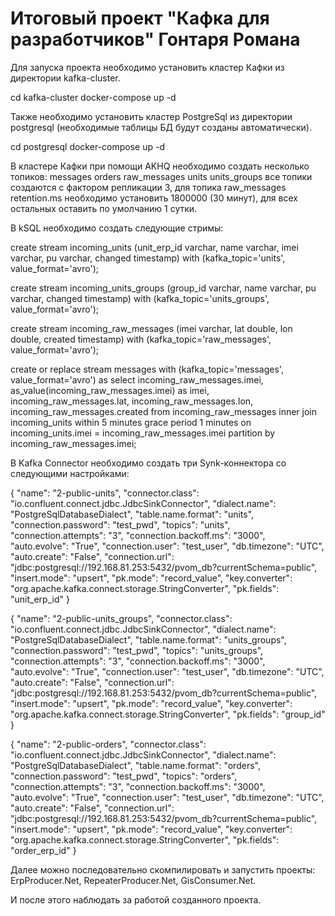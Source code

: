 # Итоговый проект "Кафка для разработчиков" Гонтаря Романа

Для запуска проекта необходимо установить кластер Кафки из директории kafka-cluster.

cd kafka-cluster
docker-compose up -d

Также необходимо установить кластер PostgreSql из директории postgresql (необходимые таблицы БД будут созданы автоматически).

cd postgresql
docker-compose up -d

В кластере Кафки при помощи AKHQ необходимо создать несколько топиков:
messages
orders
raw_messages
units
units_groups
все топики создаются с фактором репликации 3, для топика raw_messages retention.ms необходимо установить 1800000 (30 минут), для всех остальных оставить по умолчанию 1 сутки.

В kSQL необходимо создать следующие стримы:

create stream incoming_units (unit_erp_id varchar, name varchar, imei varchar, pu varchar, changed timestamp) with (kafka_topic='units', value_format='avro');

create stream incoming_units_groups (group_id varchar, name varchar, pu varchar, changed timestamp) with (kafka_topic='units_groups', value_format='avro');

create stream incoming_raw_messages (imei varchar, lat double, lon double, created timestamp) with (kafka_topic='raw_messages', value_format='avro');

create or replace stream messages with (kafka_topic='messages', value_format='avro') as
select
incoming_raw_messages.imei,
as_value(incoming_raw_messages.imei) as imei,
incoming_raw_messages.lat,
incoming_raw_messages.lon,
incoming_raw_messages.created
from incoming_raw_messages
inner join incoming_units within 5 minutes grace period 1 minutes on incoming_units.imei = incoming_raw_messages.imei
partition by incoming_raw_messages.imei;

В Kafka Connector необходимо создать три Synk-коннектора со следующими настройками:

{
  "name": "2-public-units",
  "connector.class": "io.confluent.connect.jdbc.JdbcSinkConnector",
  "dialect.name": "PostgreSqlDatabaseDialect",
  "table.name.format": "units",
  "connection.password": "test_pwd",
  "topics": "units",
  "connection.attempts": "3",
  "connection.backoff.ms": "3000",
  "auto.evolve": "True",
  "connection.user": "test_user",
  "db.timezone": "UTC",
  "auto.create": "False",
  "connection.url": "jdbc:postgresql://192.168.81.253:5432/pvom_db?currentSchema=public",
  "insert.mode": "upsert",
  "pk.mode": "record_value",
  "key.converter": "org.apache.kafka.connect.storage.StringConverter",
  "pk.fields": "unit_erp_id"
}

{
  "name": "2-public-units_groups",
  "connector.class": "io.confluent.connect.jdbc.JdbcSinkConnector",
  "dialect.name": "PostgreSqlDatabaseDialect",
  "table.name.format": "units_groups",
  "connection.password": "test_pwd",
  "topics": "units_groups",
  "connection.attempts": "3",
  "connection.backoff.ms": "3000",
  "auto.evolve": "True",
  "connection.user": "test_user",
  "db.timezone": "UTC",
  "auto.create": "False",
  "connection.url": "jdbc:postgresql://192.168.81.253:5432/pvom_db?currentSchema=public",
  "insert.mode": "upsert",
  "pk.mode": "record_value",
  "key.converter": "org.apache.kafka.connect.storage.StringConverter",
  "pk.fields": "group_id"
}

{
  "name": "2-public-orders",
  "connector.class": "io.confluent.connect.jdbc.JdbcSinkConnector",
  "dialect.name": "PostgreSqlDatabaseDialect",
  "table.name.format": "orders",
  "connection.password": "test_pwd",
  "topics": "orders",
  "connection.attempts": "3",
  "connection.backoff.ms": "3000",
  "auto.evolve": "True",
  "connection.user": "test_user",
  "db.timezone": "UTC",
  "auto.create": "False",
  "connection.url": "jdbc:postgresql://192.168.81.253:5432/pvom_db?currentSchema=public",
  "insert.mode": "upsert",
  "pk.mode": "record_value",
  "key.converter": "org.apache.kafka.connect.storage.StringConverter",
  "pk.fields": "order_erp_id"
}

Далее можно последовательно скомпилировать и запустить проекты:
ErpProducer.Net,
RepeaterProducer.Net,
GisConsumer.Net.

И после этого наблюдать за работой созданного проекта.